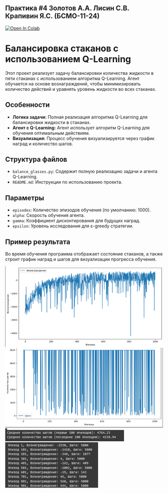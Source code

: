 ## Практика #4 Золотов А.А. Лисин С.В. Крапивин Я.С. (БСМО-11-24) 

[![Open In Colab](https://colab.research.google.com/assets/colab-badge.svg)](https://colab.research.google.com/github/zol-krap-lis/pr-4/blob/main/pr-5.ipynb)


# Балансировка стаканов с использованием Q-Learning

Этот проект реализует задачу балансировки количества жидкости в пяти стаканах с использованием алгоритма Q-Learning. Агент обучается на основе вознаграждений, чтобы минимизировать количество действий и уравнять уровень жидкости во всех стаканах.

## Особенности

- **Логика задачи:** Полная реализация алгоритма Q-Learning для балансировки жидкости в стаканах.
- **Агент с Q-Learning:** Агент использует алгоритм Q-Learning для обучения оптимальным действиям.
- **Визуализация:** Процесс обучения визуализируется через график наград и количество шагов.

## Структура файлов

- `balance_glasses.py`: Содержит полную реализацию задачи и агента Q-Learning.
- `README.md`: Инструкции по использованию проекта.

## Параметры

- `episodes`: Количество эпизодов обучения (по умолчанию: 1000).
- `alpha`: Скорость обучения агента.
- `gamma`: Коэффициент дисконтирования для будущих наград.
- `epsilon`: Уровень исследования для ε-greedy стратегии.

## Пример результата

Во время обучения программа отображает состояние стаканов, а также строит график наград и шагов для визуализации прогресса обучения.

![Пример графика наград](images/ph1.png)
![Пример графика наград](images/ph2.png)
![Пример графика наград](images/ph3.png)
![Пример графика наград](images/ph4.png)


